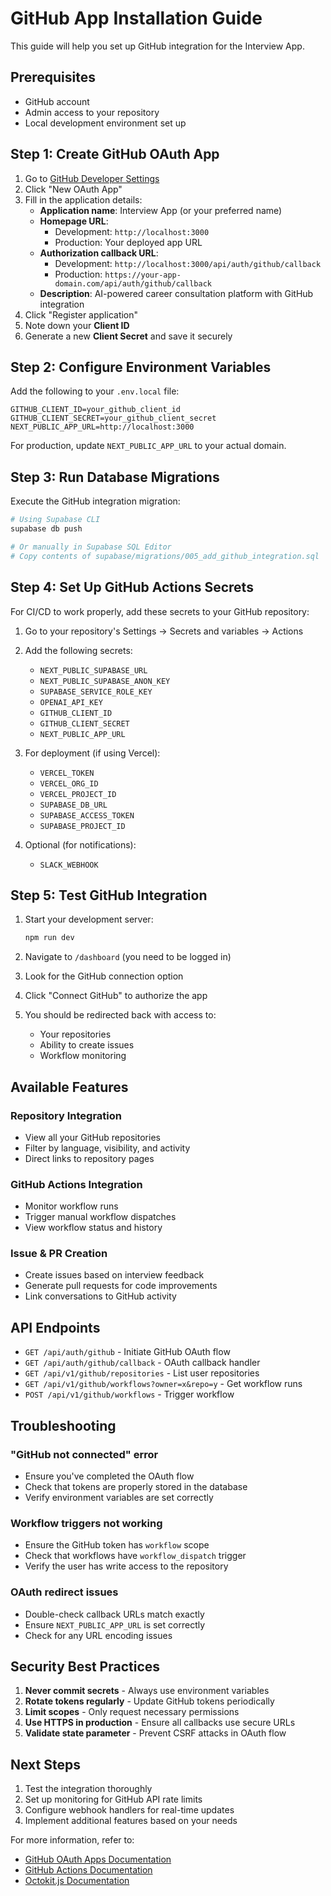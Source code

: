 # GitHub App Installation Guide

This guide will help you set up GitHub integration for the Interview App.

## Prerequisites

- GitHub account
- Admin access to your repository
- Local development environment set up

## Step 1: Create GitHub OAuth App

1. Go to [GitHub Developer Settings](https://github.com/settings/developers)
2. Click "New OAuth App"
3. Fill in the application details:
   - **Application name**: Interview App (or your preferred name)
   - **Homepage URL**: 
     - Development: `http://localhost:3000`
     - Production: Your deployed app URL
   - **Authorization callback URL**: 
     - Development: `http://localhost:3000/api/auth/github/callback`
     - Production: `https://your-app-domain.com/api/auth/github/callback`
   - **Description**: AI-powered career consultation platform with GitHub integration
4. Click "Register application"
5. Note down your **Client ID**
6. Generate a new **Client Secret** and save it securely

## Step 2: Configure Environment Variables

Add the following to your `.env.local` file:

```env
GITHUB_CLIENT_ID=your_github_client_id
GITHUB_CLIENT_SECRET=your_github_client_secret
NEXT_PUBLIC_APP_URL=http://localhost:3000
```

For production, update `NEXT_PUBLIC_APP_URL` to your actual domain.

## Step 3: Run Database Migrations

Execute the GitHub integration migration:

```bash
# Using Supabase CLI
supabase db push

# Or manually in Supabase SQL Editor
# Copy contents of supabase/migrations/005_add_github_integration.sql
```

## Step 4: Set Up GitHub Actions Secrets

For CI/CD to work properly, add these secrets to your GitHub repository:

1. Go to your repository's Settings → Secrets and variables → Actions
2. Add the following secrets:
   - `NEXT_PUBLIC_SUPABASE_URL`
   - `NEXT_PUBLIC_SUPABASE_ANON_KEY`
   - `SUPABASE_SERVICE_ROLE_KEY`
   - `OPENAI_API_KEY`
   - `GITHUB_CLIENT_ID`
   - `GITHUB_CLIENT_SECRET`
   - `NEXT_PUBLIC_APP_URL`
   
3. For deployment (if using Vercel):
   - `VERCEL_TOKEN`
   - `VERCEL_ORG_ID`
   - `VERCEL_PROJECT_ID`
   - `SUPABASE_DB_URL`
   - `SUPABASE_ACCESS_TOKEN`
   - `SUPABASE_PROJECT_ID`

4. Optional (for notifications):
   - `SLACK_WEBHOOK`

## Step 5: Test GitHub Integration

1. Start your development server:
   ```bash
   npm run dev
   ```

2. Navigate to `/dashboard` (you need to be logged in)

3. Look for the GitHub connection option

4. Click "Connect GitHub" to authorize the app

5. You should be redirected back with access to:
   - Your repositories
   - Ability to create issues
   - Workflow monitoring

## Available Features

### Repository Integration
- View all your GitHub repositories
- Filter by language, visibility, and activity
- Direct links to repository pages

### GitHub Actions Integration
- Monitor workflow runs
- Trigger manual workflow dispatches
- View workflow status and history

### Issue & PR Creation
- Create issues based on interview feedback
- Generate pull requests for code improvements
- Link conversations to GitHub activity

## API Endpoints

- `GET /api/auth/github` - Initiate GitHub OAuth flow
- `GET /api/auth/github/callback` - OAuth callback handler
- `GET /api/v1/github/repositories` - List user repositories
- `GET /api/v1/github/workflows?owner=x&repo=y` - Get workflow runs
- `POST /api/v1/github/workflows` - Trigger workflow

## Troubleshooting

### "GitHub not connected" error
- Ensure you've completed the OAuth flow
- Check that tokens are properly stored in the database
- Verify environment variables are set correctly

### Workflow triggers not working
- Ensure the GitHub token has `workflow` scope
- Check that workflows have `workflow_dispatch` trigger
- Verify the user has write access to the repository

### OAuth redirect issues
- Double-check callback URLs match exactly
- Ensure `NEXT_PUBLIC_APP_URL` is set correctly
- Check for any URL encoding issues

## Security Best Practices

1. **Never commit secrets** - Always use environment variables
2. **Rotate tokens regularly** - Update GitHub tokens periodically
3. **Limit scopes** - Only request necessary permissions
4. **Use HTTPS in production** - Ensure all callbacks use secure URLs
5. **Validate state parameter** - Prevent CSRF attacks in OAuth flow

## Next Steps

1. Test the integration thoroughly
2. Set up monitoring for GitHub API rate limits
3. Configure webhook handlers for real-time updates
4. Implement additional features based on your needs

For more information, refer to:
- [GitHub OAuth Apps Documentation](https://docs.github.com/en/developers/apps/building-oauth-apps)
- [GitHub Actions Documentation](https://docs.github.com/en/actions)
- [Octokit.js Documentation](https://octokit.github.io/rest.js)